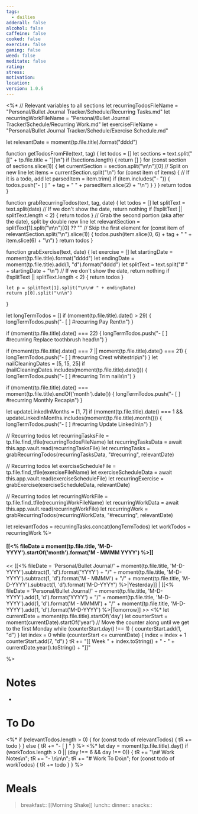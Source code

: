 ```yaml
---
tags:
  - dailies
adderall: false
alcohol: false
caffeine: false
cooked: false
exercise: false
gaming: false
weed: false
meditate: false
rating: 
stress: 
motivation: 
location: 
version: 1.0.6
---
```

<%*
// Relevant variables to all sections
let recurringTodosFileName = "Personal/Bullet Journal Tracker/Schedule/Recurring Tasks.md"
let recurringWorkFileName = "Personal/Bullet Journal Tracker/Schedule/Recurring Work.md"
let exerciseFileName = "Personal/Bullet Journal Tracker/Schedule/Exercise Schedule.md"

let relevantDate = moment(tp.file.title).format("dddd")

function getTodosFromFile(text, tag) {
	let todos = []
	let sections = text.split("[[" + tp.file.title + "]]\n")
	if (!sections.length) {
		return []
	}
	for (const section of sections.slice(1)) {
		let currentSection = section.split("\n\n")[0]
		// Split on new line
		let items = currentSection.split("\n")
		for (const item of items) {
			// If it is a todo, add
			let parsedItem = item.trim()
			if (item.includes("- ")) {
				todos.push("- [ ] " + tag + " " + parsedItem.slice(2) + "\n")
			}
		}
	}
	return todos
}

function grabRecurringTodos(text, tag, date) {
	let todos = []
	let splitText = text.split(date)
	// If we don't show the date, return nothing
	if (!splitText || splitText.length < 2) {
		return todos
	}
	// Grab the second portion (aka after the date), split by double new line
	let relevantSection = splitText[1].split("\n\n")[0] ?? ""
	// Skip the first element
	for (const item of relevantSection.split("\n").slice(1)) {
		todos.push(item.slice(0, 6) + tag + " " + item.slice(6) + "\n")
	}
	return todos
}

function grabExercise(text, date) {
	let exercise = []
	let startingDate = moment(tp.file.title).format("dddd")
	let endingDate = moment(tp.file.title).add(1, "d").format("dddd")
	let splitText = text.split("# " + startingDate + "\n")
	// If we don't show the date, return nothing
	if (!splitText || splitText.length < 2) {
		return todos
	}

	let p = splitText[1].split("\n\n# " + endingDate)
	return p[0].split("\n\n")
}

let longTermTodos = []
if (moment(tp.file.title).date() > 29) {
	longTermTodos.push("- [ ] #recurring Pay Rent\n")
}

if (moment(tp.file.title).date() === 22) {
	longTermTodos.push("- [ ] #recurring Replace toothbrush head\n")
}

if (moment(tp.file.title).date() === 7 || moment(tp.file.title).date() === 21) {
	longTermTodos.push("- [ ] #recurring Crest whitestrip\n")
}
let nailCleaningDates = [5, 15, 25]
if (nailCleaningDates.includes(moment(tp.file.title).date())) {
	longTermTodos.push("- [ ] #recurring Trim nails\n")
}

if (moment(tp.file.title).date() === moment(tp.file.title).endOf('month').date()) {
	longTermTodos.push("- [ ] #recurring Monthly Recap\n")
}

let updateLinkedInMonths = [1, 7]
if (moment(tp.file.title).date() === 1 && updateLinkedInMonths.includes(moment(tp.file.title).month())) {
	longTermTodos.push("- [ ] #recurring Update LinkedIn\n")
}

// Recurring todos
let recurringTasksFile = tp.file.find_tfile(recurringTodosFileName)
let recurringTasksData = await this.app.vault.read(recurringTasksFile)
let recurringTasks = grabRecurringTodos(recurringTasksData, "#recurring", relevantDate)

// Recurring todos
let exerciseScheduleFile = tp.file.find_tfile(exerciseFileName)
let exerciseScheduleData = await this.app.vault.read(exerciseScheduleFile)
let recurringExercise = grabExercise(exerciseScheduleData, relevantDate)

// Recurring todos
let recurringWorkFile = tp.file.find_tfile(recurringWorkFileName)
let recurringWorkData = await this.app.vault.read(recurringWorkFile)
let recurringWork = grabRecurringTodos(recurringWorkData, "#recurring", relevantDate)

let relevantTodos = recurringTasks.concat(longTermTodos)
let workTodos = recurringWork
%>
#### [[<% fileDate = moment(tp.file.title, 'M-D-YYYY').startOf('month').format('M - MMMM YYYY') %>]]
<< [[<% fileDate = 'Personal/Bullet Journal/' + moment(tp.file.title, 'M-D-YYYY').subtract(1, 'd').format('YYYY') + "/" + moment(tp.file.title, 'M-D-YYYY').subtract(1, 'd').format('M - MMMM') + "/" + moment(tp.file.title, 'M-D-YYYY').subtract(1, 'd').format('M-D-YYYY') %>|Yesterday]] | [[<% fileDate = 'Personal/Bullet Journal/' + moment(tp.file.title, 'M-D-YYYY').add(1, 'd').format('YYYY') + "/" + moment(tp.file.title, 'M-D-YYYY').add(1, 'd').format('M - MMMM') + "/" + moment(tp.file.title, 'M-D-YYYY').add(1, 'd').format('M-D-YYYY') %>|Tomorrow]] >>
<%*
let currentDate = moment(tp.file.title).startOf('day')
let counterStart = moment(currentDate).startOf('year')
// Move the counter along until we get to the first Monday
while (counterStart.day() !== 1) {
	counterStart.add(1, "d")
}
let index = 0
while (counterStart <= currentDate) {
	index = index + 1
	counterStart.add(7, "d")
}
tR += "[[ Week " + index.toString() + " - " + currentDate.year().toString() + "]]"

%>

# Notes
- 

# To Do
<%*
if (relevantTodos.length > 0) {
	for (const todo of relevantTodos) {
		tR += todo
	}
} else {
	tR += "- [ ] "
}
%>
<%*
let day = moment(tp.file.title).day()
if (workTodos.length > 0 || (day !== 6 && day !== 0)) {
	tR += "\n# Work Notes\n";
	tR += "- \n\n\n";
	tR += "# Work To Do\n";
	for (const todo of workTodos) {
		tR += todo
	}
}
%>

# Meals
> breakfast:: [[Morning Shake]]
> lunch:: 
> dinner:: 
> snacks:: 